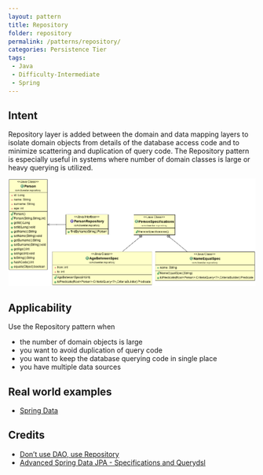 ```yaml
---
layout: pattern
title: Repository
folder: repository
permalink: /patterns/repository/
categories: Persistence Tier
tags:
 - Java
 - Difficulty-Intermediate
 - Spring
---
```


## Intent
Repository layer is added between the domain and data mapping
layers to isolate domain objects from details of the database access code and
to minimize scattering and duplication of query code. The Repository pattern is
especially useful in systems where number of domain classes is large or heavy
querying is utilized.

![alt text](./etc/repository.png "Repository")

## Applicability
Use the Repository pattern when

* the number of domain objects is large
* you want to avoid duplication of query code
* you want to keep the database querying code in single place
* you have multiple data sources

## Real world examples

* [Spring Data](http://projects.spring.io/spring-data/)

## Credits

* [Don’t use DAO, use Repository](http://thinkinginobjects.com/2012/08/26/dont-use-dao-use-repository/)
* [Advanced Spring Data JPA - Specifications and Querydsl](https://spring.io/blog/2011/04/26/advanced-spring-data-jpa-specifications-and-querydsl/)
